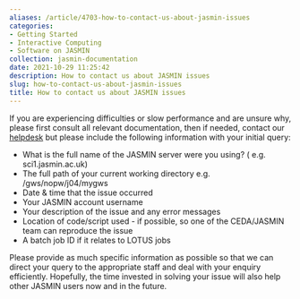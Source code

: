 ```yaml
---
aliases: /article/4703-how-to-contact-us-about-jasmin-issues
categories:
- Getting Started
- Interactive Computing
- Software on JASMIN
collection: jasmin-documentation
date: 2021-10-29 11:25:42
description: How to contact us about JASMIN issues
slug: how-to-contact-us-about-jasmin-issues
title: How to contact us about JASMIN issues
---
```


If you are experiencing difficulties or slow performance and are unsure why,
please first consult all relevant documentation, then if needed, contact our
[helpdesk](http://www.jasmin.ac.uk/contact/) but please include the following
information with your initial query:

  * What is the full name of the JASMIN server were you using? ( e.g. sci1.jasmin.ac.uk)
  * The full path of your current working directory e.g. /gws/nopw/j04/mygws
  * Date & time that the issue occurred
  * Your JASMIN account username
  * Your description of the issue and any error messages
  * Location of code/script used - if possible, so one of the CEDA/JASMIN team can reproduce the issue
  * A batch job ID if it relates to LOTUS jobs

Please provide as much specific information as possible so that we can direct
your query to the appropriate staff and deal with your enquiry efficiently.
Hopefully, the time invested in solving your issue will also help other JASMIN
users now and in the future.


